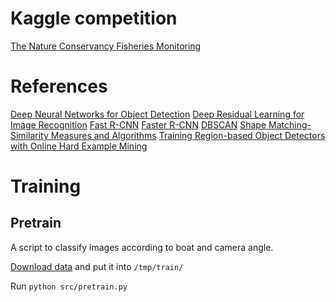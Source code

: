 # Kaggle competition

[The Nature Conservancy Fisheries Monitoring](https://www.kaggle.com/c/the-nature-conservancy-fisheries-monitoring/)

# References

[Deep Neural Networks for Object Detection](https://pdfs.semanticscholar.org/713f/73ce5c3013d9fb796c21b981dc6629af0bd5.pdf)
[Deep Residual Learning for Image Recognition](https://arxiv.org/pdf/1512.03385v1.pdf)
[Fast R-CNN](https://arxiv.org/pdf/1504.08083v2.pdf)
[Faster R-CNN](https://arxiv.org/pdf/1506.01497v3.pdf)
[DBSCAN](http://citeseerx.ist.psu.edu/viewdoc/download?doi=10.1.1.71.1980&rep=rep1&type=pdf)
[Shape Matching- Similarity Measures and Algorithms](http://www.cs.uu.nl/research/techreps/repo/CS-2001/2001-03.pdf)
[Training Region-based Object Detectors with Online Hard Example Mining](https://arxiv.org/pdf/1604.03540v1.pdf)

# Training

## Pretrain

A script to classify images according to boat and camera angle.

[Download data](https://www.kaggle.com/c/the-nature-conservancy-fisheries-monitoring/data) and put it into `/tmp/train/`

Run `python src/pretrain.py`

